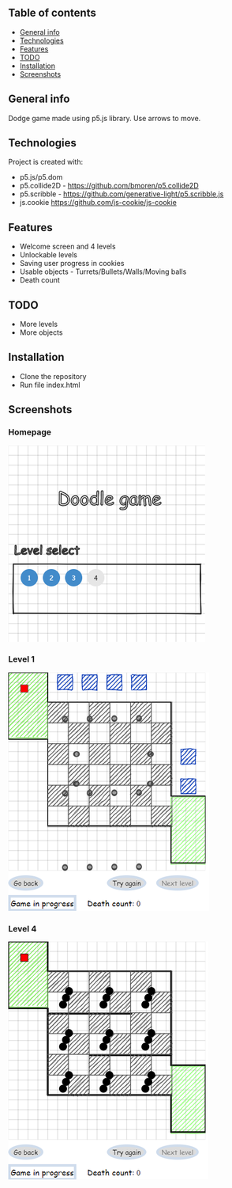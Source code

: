 ## Table of contents
* [General info](#general-info)
* [Technologies](#technologies)
* [Features](#features)
* [TODO](#TODO)
* [Installation](#installation)
* [Screenshots](#screenshots)

## General info
Dodge game made using p5.js library. Use arrows to move.

## Technologies
Project is created with:
* p5.js/p5.dom
* p5.collide2D - https://github.com/bmoren/p5.collide2D
* p5.scribble - https://github.com/generative-light/p5.scribble.js
* js.cookie https://github.com/js-cookie/js-cookie

## Features
* Welcome screen and 4 levels
* Unlockable levels
* Saving user progress in cookies
* Usable objects - Turrets/Bullets/Walls/Moving balls
* Death count

## TODO
* More levels 
* More objects

## Installation
* Clone the repository
* Run file index.html

## Screenshots

### Homepage
![Main page](assets/img/screen1.png)

### Level 1
![Level 1](assets/img/screen2.png)

### Level 4
![Level 1](assets/img/screen3.png)

